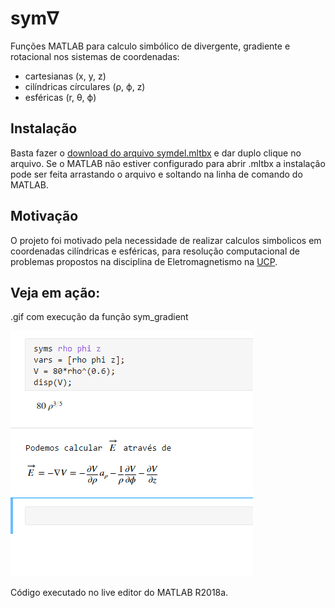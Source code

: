 # sym∇
Funções MATLAB para calculo simbólico de divergente, gradiente e rotacional nos sistemas de coordenadas: 
* cartesianas (x, y, z)
* cilíndricas círculares (ρ, ϕ, z)
* esféricas (r, θ, ϕ)

## Instalação

Basta fazer o [download do arquivo symdel.mltbx](https://github.com/tiagosutter/symdel/releases/download/v1.0.0/symdel.mltbx) e dar duplo clique no arquivo. Se o MATLAB não estiver configurado para abrir .mltbx a instalação pode ser feita arrastando o arquivo e soltando na linha de comando do MATLAB.

## Motivação

O projeto foi motivado pela necessidade de realizar calculos simbolicos em coordenadas cilíndricas e esféricas, para resolução computacional de problemas propostos na disciplina de Eletromagnetismo na [UCP](http://ucp.br/).

## Veja em ação:
.gif com execução da função sym_gradient

![sym_gradient](sym_grad.gif)

Código executado no live editor do MATLAB R2018a.
